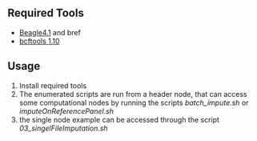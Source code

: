 ## Required Tools

- [Beagle4.1](https://faculty.washington.edu/browning/beagle/b4_1.html) and bref
- [bcftools 1.10](http://www.htslib.org/download/)

## Usage

1. Install required tools
3. The enumerated scripts are run from a header node, that can access some computational nodes by running the scripts *batch_impute.sh* or *imputeOnReferencePanel.sh*
4. the single node example can be accessed through the script *03_singelFileImputation.sh*

